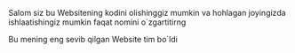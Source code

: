 Salom siz bu Websitening kodini olishinggiz mumkin va hohlagan joyingizda ishlaatishingiz mumkin
faqat nomini o`zgartitirng

Bu mening eng sevib qilgan Website tim bo`ldi
